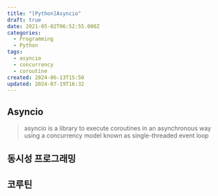 ```yaml
---
title: "[Python]Asyncio"
draft: true
date: 2021-05-02T06:52:55.000Z
categories:
  - Programming
  - Python
tags:
  - asyncio
  - concurrency
  - coroutine
created: 2024-06-13T15:50
updated: 2024-07-19T16:32
---
```


## Asyncio

> asyncio is a library to execute coroutines in an asynchronous way using a concurrency model known as single-threaded event loop

## 동시성 프로그래밍


## 코루틴

